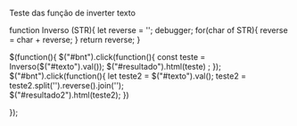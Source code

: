 Teste das função de inverter texto 

function Inverso (STR){
  let reverse = '';
  debugger;
  for(char of STR){
    reverse = char + reverse;
  }
  return reverse;
}

$(function(){
  $("#bnt").click(function(){
    const teste = Inverso($("#texto").val());
    $("#resultado").html(teste)  ;
  }); 
  $("#bnt").click(function(){
    let teste2 = $("#texto").val();
    teste2 = teste2.split('').reverse().join('');   
    $("#resultado2").html(teste2);
  })
  
});
